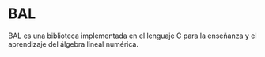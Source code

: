 # BAL
BAL es una biblioteca implementada en el lenguaje C para la enseñanza y el aprendizaje del álgebra lineal numérica.
